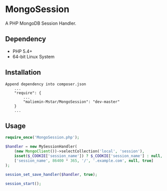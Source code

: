 MongoSession
====

A PHP MongoDB Session Handler.

## Dependency
* PHP 5.4+
* 64-bit Linux System

## Installation
```
Append dependency into composer.json
    ...
    "require": {
        ...
        "maliemin-Mstar/MongoSession": "dev-master"
    }
    ...
```

## Usage
```php
require_once('MongoSession.php');

$handler = new MySessionHandler(
	(new MongoClient())->selectCollection('local', 'session'), 
	isset($_COOKIE['session_name']) ? $_COOKIE['session_name'] : null,
	['session_name', 86400 * 365, '/', '.example.com', null, true]
);

session_set_save_handler($handler, true);

session_start();
```
